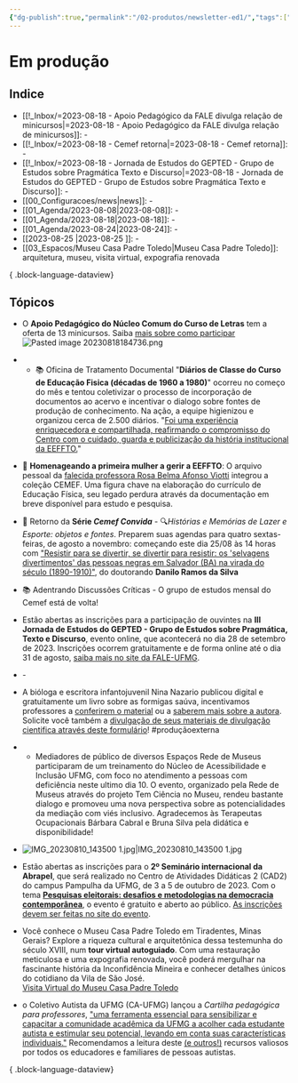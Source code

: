 ```yaml
---
{"dg-publish":true,"permalink":"/02-produtos/newsletter-ed1/","tags":["tcm/newsletter"],"created":"2023-08-03T17:38:10.633-03:00","updated":"2023-08-23T14:52:37.185-03:00"}
---
```



# Em produção

## Indice
- [[!_Inbox/=2023-08-18 -  Apoio Pedagógico da FALE divulga relação de minicursos\|=2023-08-18 -  Apoio Pedagógico da FALE divulga relação de minicursos]]: \-
- [[!_Inbox/=2023-08-18 -  Cemef retorna\|=2023-08-18 -  Cemef retorna]]: \-
- [[!_Inbox/=2023-08-18 -  Jornada de Estudos do GEPTED - Grupo de Estudos sobre Pragmática Texto e Discurso\|=2023-08-18 -  Jornada de Estudos do GEPTED - Grupo de Estudos sobre Pragmática Texto e Discurso]]: \-
- [[00_Configuracoes/news\|news]]: \-
- [[01_Agenda/2023-08-08\|2023-08-08]]: \-
- [[01_Agenda/2023-08-18\|2023-08-18]]: \-
- [[01_Agenda/2023-08-24\|2023-08-24]]: \-
- [[2023-08-25 \|2023-08-25 ]]: \-
- [[03_Espacos/Museu Casa Padre Toledo\|Museu Casa Padre Toledo]]: arquitetura, museu, visita virtual, expografia renovada

{ .block-language-dataview}
## Tópicos

- O **Apoio Pedagógico do Núcleo Comum do Curso de Letras** tem a oferta de 13 minicursos. Saiba [mais sobre como participar](http://www.letras.ufmg.br/site/pt-BR/noticiass/13-noticias-comuns/2343-apoio-pedagogico-da-fale-divulga-relacao-de-minicursos-oferecidos-no-segundo-semestre-de-2023) ![Pasted image 20230818184736.png](/img/user/Pasted%20image%2020230818184736.png)
- - 📚 Oficina de Tratamento Documental "**Diários de Classe do Curso de Educação Fisica (décadas de 1960 a 1980)**" ocorreu no começo do mês e tentou coletivizar o processo de incorporação de documentos ao acervo e incentivar o dialogo sobre fontes de produção de conhecimento. Na ação, a equipe higienizou e organizou cerca de 2.500 diários. "[Foi uma experiência enriquecedora e compartilhada, reafirmando o  compromisso do Centro com o cuidado, guarda e publicização da história institucional da EEFFTO.](http://projetos2.eeffto.ufmg.br/cemef/2023/08/17/boletim-24/)"
- 🌟 **Homenageando a primeira mulher a gerir a EEFFTO**: O arquivo pessoal da [falecida professora Rosa Belma Afonso Viotti](https://ufmg.br/comunicacao/noticias/morre-a-professora-rosa-belma-viotti-que-foi-diretora-da-eeffto) integrou a coleção CEMEF. Uma figura chave na elaboração do currículo de Educação Física, seu legado perdura através da documentação em breve disponível para estudo e pesquisa.
- 📅 Retorno da **Série *Cemef Convida*** - 🔍*Histórias e Memórias de Lazer e Esporte: objetos e fontes*. Preparem suas agendas para quatro sextas-feiras, de agosto a novembro: começando este dia 25/08 às 14 horas com ["Resistir para se divertir, se divertir para resistir: os 'selvagens divertimentos' das pessoas negras em Salvador (BA) na virada do século (1890-1910)"](https://calendar.google.com/calendar/event?action=TEMPLATE&tmeid=MW8wcGc0ajY3NjJqbzZubGVwbzRlanZtaXUgZGY3YWNlMjliMmQwOWYwNjYzYWRiYmJiZmNjYjU4MzNjMzY5YWUzZmZiYzg2N2QxZGJhYjVjNWZlNjk5Y2M4ZkBn&tmsrc=df7ace29b2d09f0663adbbbbfccb5833c369ae3ffbc867d1dbab5c5fe699cc8f%40group.calendar.google.com), do doutorando **Danilo Ramos da Silva**
- 📚 Adentrando Discussões Críticas - O grupo de estudos mensal do Cemef está de volta!

- Estão abertas as inscrições para a participação de ouvintes na **III Jornada de Estudos do GEPTED - Grupo de Estudos sobre Pragmática, Texto e Discurso**, evento online, que acontecerá no dia 28 de setembro de 2023. Inscrições ocorrem gratuitamente e de forma online até o dia 31 de agosto, [saiba mais no site da FALE-UFMG](http://www.letras.ufmg.br/site/pt-BR/noticiass/13-noticias-comuns/2334-abertas-as-inscricoes-de-ouvintes-para-a-iii-jornada-de-estudos-gepted).
- \-
- A bióloga e escritora infantojuvenil Nina Nazario publicou digital e gratuitamente um livro sobre as formigas saúva, incentivamos professores a [conferirem o material](https://www.canva.com/design/DAFWoYWscCU/q3QkCF1oGd3aN6_JrTep_g/edit?utm_content=DAFWoYWscCU&utm_campaign=designshare&utm_medium=link2&utm_source=sharebutton&fbclid=IwAR2MFAIpjon8myZn5jxg0f1XZUK4Pca1HWvv0F_-dgoChmT_oGifDRyxNNA) ou a [saberem mais sobre a autora](http://www.ninanazario.com.br). Solicite você também a [divulgação de seus materiais de divulgação cientifica através deste formulário](https://docs.google.com/forms/d/e/1FAIpQLSeNKZ_U6ywNNVByhaBzw8VaOIKK-uhwLv3Y4t4wipQguQr_7A/viewform)! #produçãoexterna
- - Mediadores de público de diversos Espaços Rede de Museus participaram de um treinamento do Núcleo de Acessibilidade e Inclusão UFMG, com foco no atendimento a pessoas com deficiência neste ultimo dia 10. O evento, organizado pela Rede de Museus através do projeto Tem Ciência no Museu, rendeu bastante dialogo e promoveu uma nova perspectiva sobre as potencialidades da mediação com viés inclusivo. Agradecemos às Terapeutas Ocupacionais Bárbara Cabral e Bruna Silva pela didática e disponibilidade!
- ![IMG_20230810_143500 1.jpg|IMG_20230810_143500 1.jpg](/img/user/IMG_20230810_143500%201.jpg)

- Estão abertas as inscrições para o __2º Seminário internacional da Abrapel__, que será realizado no Centro de Atividades Didáticas 2 (CAD2) do campus Pampulha da UFMG, de 3 a 5 de outubro de 2023. Com o tema [__Pesquisas eleitorais: desafios e metodologias na democracia contemporânea__](https://www.abrapel.org.br/2seminariointernacional), o evento é gratuito e aberto ao público. [As inscrições devem ser feitas no site do evento](https://www.abrapel.org.br/2seminariointernacional).
- Você conhece o Museu Casa Padre Toledo em Tiradentes, Minas Gerais? Explore a riqueza cultural e arquitetônica dessa testemunha do século XVIII, num **tour virtual autoguiado**. Com uma restauração meticulosa e uma expografia renovada, você poderá mergulhar na fascinante história da Inconfidência Mineira e conhecer detalhes únicos do cotidiano da Vila de São José.<br> <i class="fa-regular fa-hand-point-right fa-lg" style="color: #183c4d;" title="Temas centrais"></i> [Visita Virtual do Museu Casa Padre Toledo](https://temciencianomuseuwiki.vercel.app/03-espacos/museu-casa-padre-toledo/#:~:text=campustiradentes/2023/06/-,Visita%20Virtual,-Connected%20Pages)
- o Coletivo Autista da UFMG (CA-UFMG) lançou a *Cartilha pedagógica para professores*, ["uma ferramenta essencial para sensibilizar e capacitar a comunidade acadêmica da UFMG a acolher cada estudante autista e estimular seu potencial, levando em conta suas características individuais."](https://drive.google.com/file/d/1wCeTutE4dhBL145XwS9p3QD54X8Y_d7e/view?usp=sharing) Recomendamos a leitura deste [(e outros!)](bit.ly/materiais-autismo) recursos valiosos por todos os educadores e familiares de pessoas autistas.

{ .block-language-dataview}






